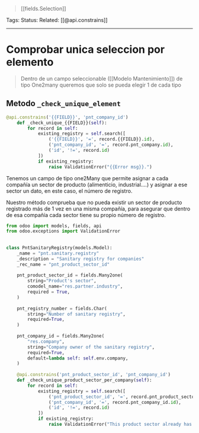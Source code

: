 > [[fields.Selection]]

Tags: 
Status: 
Related: [[@api.constrains]]

___

# Comprobar unica seleccion por elemento

> Dentro de un campo seleccionable ([[Modelo Mantenimiento]]) de tipo One2many queremos que solo se pueda elegir 1 de cada tipo

## Metodo `_check_unique_element`
```python
@api.constrains('{{FIELD}}', 'pnt_company_id')  
    def _check_unique_{{FIELD}}(self):  
        for record in self:  
            existing_registry = self.search([  
                ('{{FIELD}}', '=', record.{{FIELD}}.id),  
                ('pnt_company_id', '=', record.pnt_company.id),  
                ('id', '!=', record.id)  
            ])  
            if existing_registry:  
                raise ValidationError("{{Error msg}}.")
```

Tenemos un campo de tipo one2Many que permite asignar a cada compañía un sector de producto (alimenticio, industrial....) y asignar a ese sector un dato, en este caso, el número de registro.

Nuestro método comprueba que no pueda existir un sector de producto registrado más de 1 vez en una misma compañía, para asegurar que dentro de esa compañía cada sector tiene su propio número de registro.


```python
from odoo import models, fields, api  
from odoo.exceptions import ValidationError  
  
  
class PntSanitaryRegistry(models.Model):  
    _name = "pnt.sanitary.registry"  
    _description = "Sanitary registry for companies"  
    _rec_name = "pnt_product_sector_id"  
  
    pnt_product_sector_id = fields.Many2one(  
        string="Product's sector",  
        comodel_name="res.partner.industry",  
        required = True,  
    )  
  
    pnt_registry_number = fields.Char(  
        string="Number of sanitary registry",  
        required=True,  
    )  
  
    pnt_company_id = fields.Many2one(  
        "res.company",  
        string="Company owner of the sanitary registry",  
        required=True,  
        default=lambda self: self.env.company,  
    )  
  
    @api.constrains('pnt_product_sector_id', 'pnt_company_id')  
    def _check_unique_product_sector_per_company(self):  
        for record in self:  
            existing_registry = self.search([  
                ('pnt_product_sector_id', '=', record.pnt_product_sector_id.id),  
                ('pnt_company_id', '=', record.pnt_company_id.id),  
                ('id', '!=', record.id)  
            ])  
            if existing_registry:  
                raise ValidationError("This product sector already has a registry for the selected company.")
```